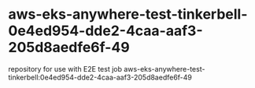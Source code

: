 # aws-eks-anywhere-test-tinkerbell-0e4ed954-dde2-4caa-aaf3-205d8aedfe6f-49
repository for use with E2E test job aws-eks-anywhere-test-tinkerbell:0e4ed954-dde2-4caa-aaf3-205d8aedfe6f-49
